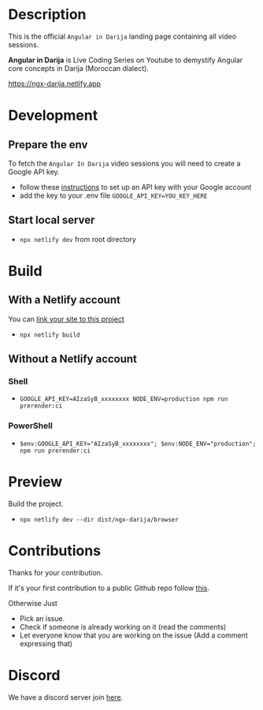 # Description

This is the official `Angular in Darija` landing page containing all video sessions.

**Angular in Darija** is Live Coding Series on Youtube to demystify Angular core concepts in Darija (Moroccan dialect).

https://ngx-darija.netlify.app

# Development

## Prepare the env

To fetch the `Angular In Darija` video sessions you will need to create a Google API key.

- follow these [instructions](https://developers.google.com/maps/documentation/maps-static/get-api-key?hl=en) to set up
  an API key with your Google account
- add the key to your .env file `GOOGLE_API_KEY=YOU_KEY_HERE`

## Start local server

- `npx netlify dev` from root directory

# Build

## With a Netlify account

You can [link your site to this project](https://docs.netlify.com/cli/get-started/#installation)

- `npx netlify build`

## Without a Netlify account

### Shell

- `GOOGLE_API_KEY=AIzaSyB_xxxxxxxx NODE_ENV=production npm run prerender:ci`

### PowerShell

- `$env:GOOGLE_API_KEY="AIzaSyB_xxxxxxxx"; $env:NODE_ENV="production"; npm run prerender:ci`

# Preview

Build the project.

- `npx netlify dev --dir dist/ngx-darija/browser`

# Contributions

Thanks for your contribution.

If it's your first contribution to a public Github repo
follow [this](https://github.com/firstcontributions/first-contributions).

Otherwise Just

- Pick an issue.
- Check if someone is already working on it (read the comments)
- Let everyone know that you are working on the issue (Add a comment expressing that)

# Discord

We have a discord server join [here](https://bit.ly/ngDiscord).
